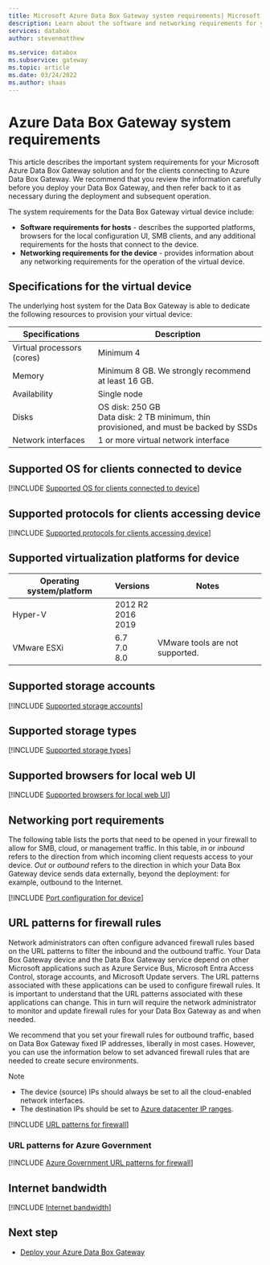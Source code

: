 ```yaml
---
title: Microsoft Azure Data Box Gateway system requirements| Microsoft Docs
description: Learn about the software and networking requirements for your Azure Data Box Gateway
services: databox
author: stevenmatthew

ms.service: databox
ms.subservice: gateway
ms.topic: article
ms.date: 03/24/2022
ms.author: shaas
---
```

# Azure Data Box Gateway system requirements

This article describes the important system requirements for your Microsoft Azure Data Box Gateway solution and for the clients connecting to Azure Data Box Gateway. We recommend that you review the information carefully before you deploy your Data Box Gateway, and then refer back to it as necessary during the deployment and subsequent operation.

The system requirements for the Data Box Gateway virtual device include:

- **Software requirements for hosts** - describes the supported platforms, browsers for the local configuration UI, SMB clients, and any additional requirements for the hosts that connect to the device.
- **Networking requirements for the device** - provides information about any networking requirements for the operation of the virtual device.


## Specifications for the virtual device

The underlying host system for the Data Box Gateway is able to dedicate the following resources to provision your virtual device:

| Specifications                                          | Description              |
|---------------------------------------------------------|--------------------------|
| Virtual processors (cores)   | Minimum 4 |
| Memory  | Minimum 8 GB. We strongly recommend at least 16 GB. |
| Availability|Single node|
| Disks| OS disk: 250 GB <br> Data disk: 2 TB minimum, thin provisioned, and must be backed by SSDs|
| Network interfaces|1 or more virtual network interface|


## Supported OS for clients connected to device

[!INCLUDE [Supported OS for clients connected to device](~/reusable-content/ce-skilling/azure/includes/data-box-edge-gateway-supported-client-os.md)]

## Supported protocols for clients accessing device

[!INCLUDE [Supported protocols for clients accessing device](~/reusable-content/ce-skilling/azure/includes/data-box-edge-gateway-supported-client-protocols.md)]

## Supported virtualization platforms for device

| **Operating system/platform**  |**Versions**   |**Notes**  |
|---------|---------|---------|
|Hyper-V  |  2012 R2 <br> 2016 <br> 2019 |         |
|VMware ESXi     | 6.7 <br> 7.0 <br> 8.0       |VMware tools are not supported.         |

## Supported storage accounts

[!INCLUDE [Supported storage accounts](~/reusable-content/ce-skilling/azure/includes/data-box-edge-gateway-supported-storage-accounts.md)]

## Supported storage types

[!INCLUDE [Supported storage types](~/reusable-content/ce-skilling/azure/includes/data-box-edge-gateway-supported-storage-types.md)]

## Supported browsers for local web UI

[!INCLUDE [Supported browsers for local web UI](~/reusable-content/ce-skilling/azure/includes/data-box-edge-gateway-supported-browsers.md)]

## Networking port requirements

The following table lists the ports that need to be opened in your firewall to allow for SMB, cloud, or management traffic. In this table, *in* or *inbound* refers to the direction from which incoming client requests access to your device. *Out* or *outbound* refers to the direction in which your Data Box Gateway device sends data externally, beyond the deployment: for example, outbound to the Internet.

[!INCLUDE [Port configuration for device](~/reusable-content/ce-skilling/azure/includes/data-box-edge-gateway-port-config.md)]

## URL patterns for firewall rules

Network administrators can often configure advanced firewall rules based on the URL patterns to filter the inbound and the outbound traffic. Your Data Box Gateway device and the Data Box Gateway service depend on other Microsoft applications such as Azure Service Bus, Microsoft Entra Access Control, storage accounts, and Microsoft Update servers. The URL patterns associated with these applications can be used to configure firewall rules. It is important to understand that the URL patterns associated with these applications can change. This in turn will require the network administrator to monitor and update firewall rules for your Data Box Gateway as and when needed.

We recommend that you set your firewall rules for outbound traffic, based on Data Box Gateway fixed IP addresses, liberally in most cases. However, you can use the information below to set advanced firewall rules that are needed to create secure environments.

> [!NOTE]
> - The device (source) IPs should always be set to all the cloud-enabled network interfaces.
> - The destination IPs should be set to [Azure datacenter IP ranges](https://www.microsoft.com/download/confirmation.aspx?id=41653).

[!INCLUDE [URL patterns for firewall](~/reusable-content/ce-skilling/azure/includes/data-box-edge-gateway-url-patterns-firewall.md)]

### URL patterns for Azure Government

[!INCLUDE [Azure Government URL patterns for firewall](~/reusable-content/ce-skilling/azure/includes/data-box-edge-gateway-gov-url-patterns-firewall.md)]

## Internet bandwidth

[!INCLUDE [Internet bandwidth](~/reusable-content/ce-skilling/azure/includes/data-box-edge-gateway-internet-bandwidth.md)]

## Next step

* [Deploy your Azure Data Box Gateway](data-box-gateway-deploy-prep.md)
